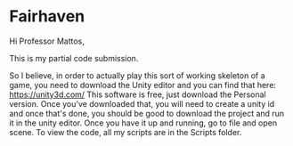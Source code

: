 # Fairhaven

Hi Professor Mattos,

This is my partial code submission.

So I believe, in order to actually play this sort of working skeleton of a game,  you need to download the Unity editor and you can find that here: https://unity3d.com/ This software is free, just download the Personal version. Once you've downloaded that, you will need to create a unity id and once that's done, you should be good to download the project and run it in the unity editor. Once you have it up and running, go to file and open scene. To view the code, all my scripts are in the Scripts folder.

